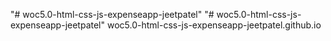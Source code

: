 "# woc5.0-html-css-js-expenseapp-jeetpatel" 
"# woc5.0-html-css-js-expenseapp-jeetpatel" 
woc5.0-html-css-js-expenseapp-jeetpatel.github.io

